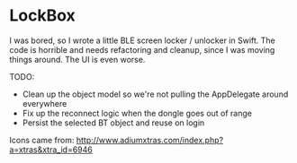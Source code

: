 LockBox
=======

I was bored, so I wrote a little BLE screen locker / unlocker in Swift.
The code is horrible and needs refactoring and cleanup, since I was moving things around.
The UI is even worse.

TODO:
- Clean up the object model so we're not pulling the AppDelegate around everywhere
- Fix up the reconnect logic when the dongle goes out of range
- Persist the selected BT object and reuse on login

Icons came from: http://www.adiumxtras.com/index.php?a=xtras&xtra_id=6946
